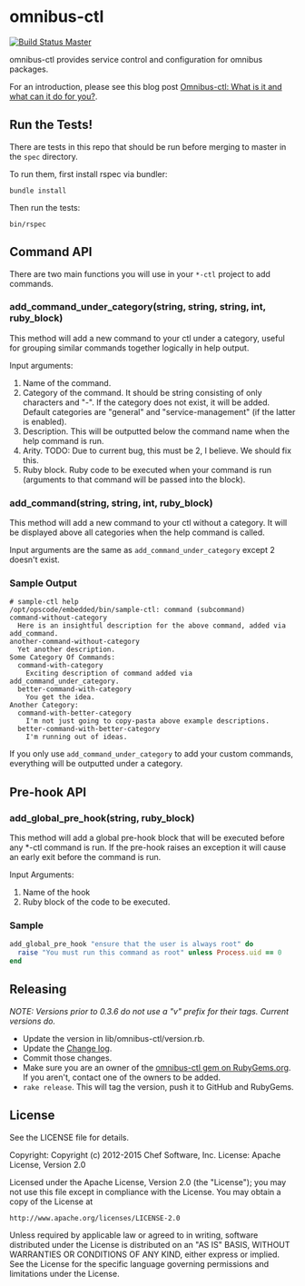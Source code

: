 # omnibus-ctl

[![Build Status Master](https://travis-ci.org/chef/omnibus-ctl.svg?branch=master)](https://travis-ci.org/chef/omnibus-ctl)

omnibus-ctl provides service control and configuration for omnibus packages.

For an introduction, please see this blog post [Omnibus-ctl: What is it and what can it do for you?](https://www.chef.io/blog/2015/05/26/omnibus-ctl-what-is-it-and-what-can-it-do-for-you/).

## Run the Tests!

There are tests in this repo that should be run before merging to master in the `spec` directory.

To run them, first install rspec via bundler:

```
bundle install
```

Then run the tests:

```
bin/rspec
```

## Command API

There are two main functions you will use in your `*-ctl` project to add commands.

### add_command_under_category(string, string, string, int, ruby_block)

This method will add a new command to your ctl under a category, useful for grouping similar commands together logically in help output.

Input arguments:

1. Name of the command.
2. Category of the command. It should be string consisting of only characters and "-". If the category does not exist, it will be added. Default categories are "general" and "service-management" (if the latter is enabled).
3. Description. This will be outputted below the command name when the help command is run.
4. Arity. TODO: Due to current bug, this must be 2, I believe. We should fix this.
5. Ruby block. Ruby code to be executed when your command is run (arguments to that command will be passed into the block).

### add_command(string, string, int, ruby_block)

This method will add a new command to your ctl without a category. It will be displayed above all categories when the help command is called.

Input arguments are the same as `add_command_under_category` except 2 doesn't exist.

### Sample Output

```
# sample-ctl help
/opt/opscode/embedded/bin/sample-ctl: command (subcommand)
command-without-category
  Here is an insightful description for the above command, added via add_command.
another-command-without-category
  Yet another description.
Some Category Of Commands:
  command-with-category
    Exciting description of command added via add_command_under_category.
  better-command-with-category
    You get the idea.
Another Category:
  command-with-better-category
    I'm not just going to copy-pasta above example descriptions.
  better-command-with-better-category
    I'm running out of ideas.
```

If you only use `add_command_under_category` to add your custom commands, everything will be outputted under a category.

## Pre-hook API

### add_global_pre_hook(string, ruby_block)

This method will add a global pre-hook block that will be executed before any
*-ctl command is run. If the pre-hook raises an exception it will cause an early
exit before the command is run.

Input Arguments:

1. Name of the hook
1. Ruby block of the code to be executed.

### Sample

```ruby
add_global_pre_hook "ensure that the user is always root" do
  raise "You must run this command as root" unless Process.uid == 0
end
```

## Releasing

*NOTE: Versions prior to 0.3.6 do not use a "v" prefix for their tags. Current
versions do.*

* Update the version in lib/omnibus-ctl/version.rb.
* Update the [Change log](CHANGELOG.md).
* Commit those changes.
* Make sure you are an owner of the
  [omnibus-ctl gem on RubyGems.org](https://rubygems.org/gems/omnibus-ctl). If
  you aren't, contact one of the owners to be added.
* `rake release`. This will tag the version, push it to GitHub and RubyGems.

## License

See the LICENSE file for details.

Copyright: Copyright (c) 2012-2015 Chef Software, Inc.
License: Apache License, Version 2.0

Licensed under the Apache License, Version 2.0 (the "License");
you may not use this file except in compliance with the License.
You may obtain a copy of the License at

    http://www.apache.org/licenses/LICENSE-2.0

Unless required by applicable law or agreed to in writing, software
distributed under the License is distributed on an "AS IS" BASIS,
WITHOUT WARRANTIES OR CONDITIONS OF ANY KIND, either express or implied.
See the License for the specific language governing permissions and
limitations under the License.
